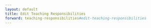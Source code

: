 ```yaml
---
layout: default
title: Edit Teaching Responsibilities
forward: teaching-responsibilities#edit-teaching-responsibilities
---
```

